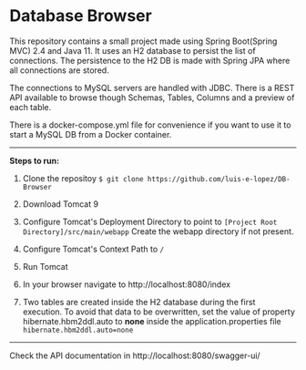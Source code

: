 # Database Browser

This repository contains a small project made using Spring Boot(Spring MVC) 2.4 and Java 11.
It uses an H2 database to persist the list of connections.
The persistence to the H2 DB is made with Spring JPA where all connections are stored.

The connections to MySQL servers are handled with JDBC.
There is a REST API available to browse though Schemas, Tables, Columns and a preview of each table.

There is a docker-compose.yml file for convenience if you want to use it to start a MySQL DB from a Docker container.

---
**Steps to run:**

1. Clone the repositoy
`$ git clone https://github.com/luis-e-lopez/DB-Browser`

2. Download Tomcat 9

3. Configure Tomcat's Deployment Directory to point to `[Project Root Directory]/src/main/webapp`
Create the webapp directory if not present.

4. Configure Tomcat's Context Path to `/`

5. Run Tomcat

6. In your browser navigate to http://localhost:8080/index

7. Two tables are created inside the H2 database during the first execution. To avoid that data to be overwritten, set the value of property hibernate.hbm2ddl.auto to **none** inside the application.properties file `hibernate.hbm2ddl.auto=none`
---

Check the API documentation in http://localhost:8080/swagger-ui/